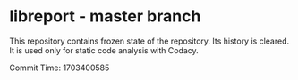 # libreport - master branch

This repository contains frozen state of the repository.
Its history is cleared. It is used only for static code
analysis with Codacy.

Commit Time: 1703400585